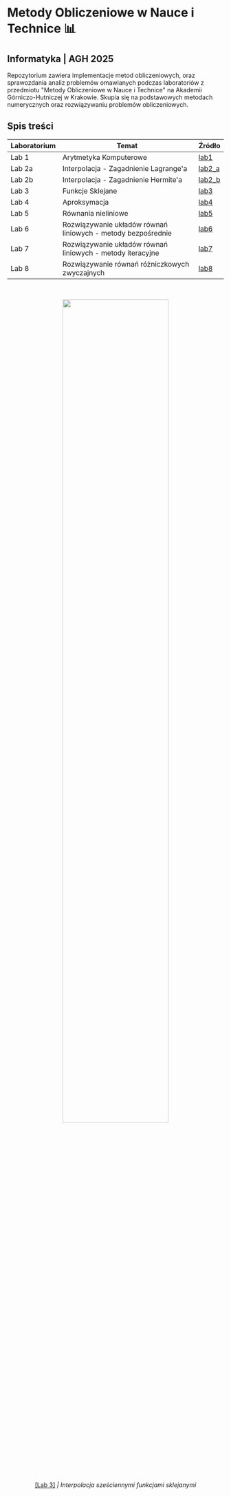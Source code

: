 # Metody Obliczeniowe w Nauce i Technice 📊
## Informatyka | AGH 2025

Repozytorium zawiera implementacje metod obliczeniowych, oraz sprawozdania analiz problemów omawianych podczas laboratoriów z przedmiotu "Metody Obliczeniowe w Nauce i Technice" na Akademii Górniczo-Hutniczej w Krakowie. Skupia się na podstawowych metodach numerycznych oraz rozwiązywaniu problemów obliczeniowych.

## Spis treści

| Laboratorium | Temat                                                        | Źródło           |
| ------------ | ------------------------------------------------------------ | ---------------- |
| Lab 1        | Arytmetyka Komputerowe                                       | [lab1](lab1/)    |
| Lab 2a       | Interpolacja - Zagadnienie Lagrange'a                        | [lab2_a](lab2a/) |
| Lab 2b       | Interpolacja - Zagadnienie Hermite'a                         | [lab2_b](lab2b/) |
| Lab 3        | Funkcje Sklejane                                             | [lab3](lab3/)    |
| Lab 4        | Aproksymacja                                                 | [lab4](lab4/)    |
| Lab 5        | Równania nieliniowe                                          | [lab5](lab5/)    |
| Lab 6        | Rozwiązywanie układów równań liniowych - metody bezpośrednie | [lab6](lab6/)    |
| Lab 7        | Rozwiązywanie układów równań liniowych - metody iteracyjne   | [lab7](lab7/)    |
| Lab 8        | Rozwiązywanie równań różniczkowych zwyczajnych               | [lab8](lab8/)    |

<br/>
<p align="center">
  <img src="https://github.com/user-attachments/assets/41745b26-45e0-4233-a52a-f2bde9733342", width=70% />
  <p align="center"><a href="lab3">[Lab 3]</a><i>  | Interpolacja sześciennymi funkcjami sklejanymi </i></p>
</p>
<br/>
